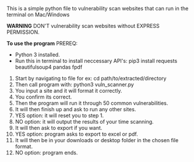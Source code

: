 This is a simple python file to vulnerability scan websites that can run in the terminal on Mac/Windows

**WARNING**
DON'T vulnerability scan websites without EXPRESS PERMISSION.

**To use the program**
PREREQ: 
- Python 3 installed.
- Run this in terminal to install neccessary API's: pip3 install requests beautifulsoup4 pandas fpdf

1. Start by navigating to file for ex: cd path/to/extracted/directory
2. Then call program with: python3 vuln_scanner.py
3. You input a site and it will format it correctly.
4. You confirm its correct.
5. Then the program will run it through 50 common vulnerabilities.
6. It will then finish up and ask to run any other sites.
7. YES option: it will reset you to step 1.
8. NO option: it will output the results of your time scanning.
9. It will then ask to export if you want.
10. YES option: program asks to export to excel or pdf.
11. It will then be in your downloads or desktop folder in the chosen file format.
12. NO option: program ends.

